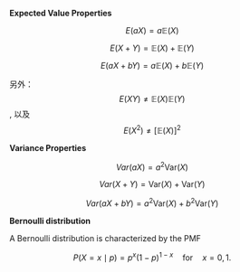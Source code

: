 **Expected Value Properties**

$${E}(a X) = a \mathbb{E}(X)$$

$${E}(X + Y) = \mathbb{E}(X) + \mathbb{E}(Y)$$

$${E}(aX + bY) = a\mathbb{E}(X) + b\mathbb{E}(Y)$$

另外：$${E}(XY) \neq \mathbb{E}(X)\mathbb{E}(Y)$$, 以及 $${E}(X^2) \neq [\mathbb{E}(X)]^2$$

**Variance Properties**

$${Var}(a X) = a^2 \text{Var}(X)$$

$${Var}(X + Y) = \text{Var}(X) + \text{Var}(Y)$$

$${Var}(aX + bY) = a^2 \text{Var}(X) + b^2 \text{Var}(Y)$$

**Bernoulli distribution**

A Bernoulli distribution is characterized by the PMF

$$P(X = x \mid p) = p^x (1 - p)^{1 - x} \quad \text{for} \quad x = 0, 1.$$
